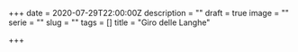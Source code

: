 +++
date = 2020-07-29T22:00:00Z
description = ""
draft = true
image = ""
serie = ""
slug = ""
tags = []
title = "Giro delle Langhe"

+++
